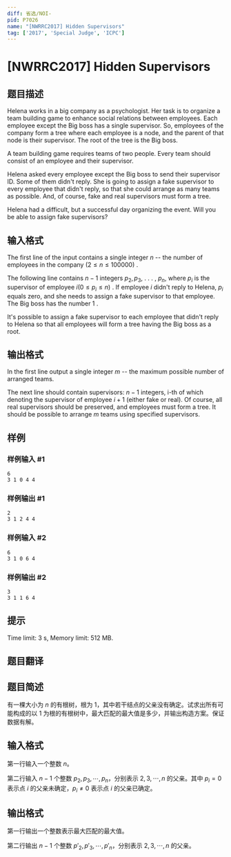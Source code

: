 ```yaml
---
diff: 省选/NOI-
pid: P7026
name: "[NWRRC2017] Hidden Supervisors"
tag: ['2017', 'Special Judge', 'ICPC']
---
```

# [NWRRC2017] Hidden Supervisors
## 题目描述



Helena works in a big company as a psychologist. Her task is to organize a team building game to enhance social relations between employees. Each employee except the Big boss has a single supervisor. So, employees of the company form a tree where each employee is a node, and the parent of that node is their supervisor. The root of the tree is the Big boss.

A team building game requires teams of two people. Every team should consist of an employee and their supervisor.

Helena asked every employee except the Big boss to send their supervisor ID. Some of them didn't reply. She is going to assign a fake supervisor to every employee that didn't reply, so that she could arrange as many teams as possible. And, of course, fake and real supervisors must form a tree.

Helena had a difficult, but a successful day organizing the event. Will you be able to assign fake supervisors?


## 输入格式



The first line of the input contains a single integer $n$ -- the number of employees in the company $(2 \le n \le 100 000)$ .

The following line contains $n − 1$ integers $p_{2}, p_{3},$ . . . , $p_{n},$ where $p_{i}$ is the supervisor of employee $i (0 \le p_{i} \le n)$ . If employee $i$ didn't reply to Helena, $p_{i}$ equals zero, and she needs to assign a fake supervisor to that employee. The Big boss has the number $1$ .

It's possible to assign a fake supervisor to each employee that didn't reply to Helena so that all employees will form a tree having the Big boss as a root.


## 输出格式



In the first line output a single integer $m$ -- the maximum possible number of arranged teams.

The next line should contain supervisors: $n−1$ integers, i-th of which denoting the supervisor of employee $i + 1$ (either fake or real). Of course, all real supervisors should be preserved, and employees must form a tree. It should be possible to arrange $m$ teams using specified supervisors.


## 样例

### 样例输入 #1
```
6
3 1 0 4 4

```
### 样例输出 #1
```
2
3 1 2 4 4

```
### 样例输入 #2
```
6
3 1 0 6 4

```
### 样例输出 #2
```
3
3 1 1 6 4

```
## 提示

Time limit: 3 s, Memory limit: 512 MB. 


## 题目翻译

## 题目简述

有一棵大小为 $n$ 的有根树，根为 $1$，其中若干结点的父亲没有确定。试求出所有可能构成的以 $1$ 为根的有根树中，最大匹配的最大值是多少，并输出构造方案。保证数据有解。

## 输入格式

第一行输入一个整数 $n$。

第二行输入 $n-1$ 个整数 $p_2,p_3,\cdots,p_n$，分别表示 $2,3,\cdots,n$ 的父亲。其中 $p_i = 0$ 表示点 $i$ 的父亲未确定，$p_i \neq 0$ 表示点 $i$ 的父亲已确定。

## 输出格式

第一行输出一个整数表示最大匹配的最大值。

第二行输出 $n-1$ 个整数 $p'_2,p'_3,\cdots,p'_n$，分别表示 $2,3,\cdots,n$ 的父亲。

